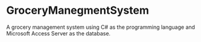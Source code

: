 # GroceryManegmentSystem
A grocery management system using C# as the programming language and Microsoft Access Server as the database.
